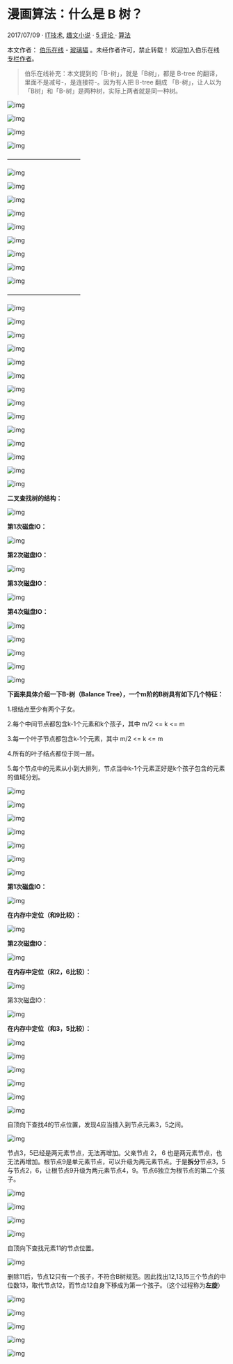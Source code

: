 # 漫画算法：什么是 B 树？

2017/07/09 · [IT技术](http://blog.jobbole.com/category/it-tech/), [趣文小说](http://blog.jobbole.com/category/humor-comic/) · [5 评论 ](http://blog.jobbole.com/111757/#article-comment)· [算法](http://blog.jobbole.com/tag/algorithm/)



本文作者： [伯乐在线](http://blog.jobbole.com/) - [玻璃猫](http://www.jobbole.com/members/bjweimengshu) 。未经作者许可，禁止转载！
欢迎加入伯乐在线 [专栏作者](http://blog.jobbole.com/99322)。

> 伯乐在线补充：本文提到的「B-树」，就是「B树」，都是 B-tree 的翻译，里面不是减号-，是连接符-。因为有人把 B-tree 翻成 「B-树」，让人以为「B树」和「B-树」是两种树，实际上两者就是同一种树。

![img](http://jbcdn2.b0.upaiyun.com/2017/07/f4156a04d1ce10e1d6b6e119ce1fc3db.jpg)

![img](http://jbcdn2.b0.upaiyun.com/2017/07/fc713400ca8ce73e4d4f7b656974a270.jpg)

![img](http://jbcdn2.b0.upaiyun.com/2017/07/98d1b3066e41fa6e28ad131e4f04f2d5.jpg)

![img](http://jbcdn2.b0.upaiyun.com/2017/07/4cb37c6fcae8dbb405cb4b8ed10112aa.jpg)

————————————

![img](http://jbcdn2.b0.upaiyun.com/2017/07/70f82597c6205ae0b915cf9446605986.jpg)

![img](http://jbcdn2.b0.upaiyun.com/2017/07/fbb934ec8ef90054d26303d34bb27a24.jpg)

![img](http://jbcdn2.b0.upaiyun.com/2017/07/616f5e86b4cf206dcfee036fd55e9602.jpg)

![img](http://jbcdn2.b0.upaiyun.com/2017/07/ce70b97a696efa28520a19e5adea080c.jpg)

![img](http://jbcdn2.b0.upaiyun.com/2017/07/54f122a98313bd4f61c2e95d9858eaf6.jpg)

![img](http://jbcdn2.b0.upaiyun.com/2017/07/06556ae2f9f1dbf3bc798b350a97290a.jpg)

![img](http://jbcdn2.b0.upaiyun.com/2017/07/b159585a12d50e1fbfffa2d892fde68f.jpg)

![img](http://jbcdn2.b0.upaiyun.com/2017/07/40fb54cfbec0e48c40e3f01d79f2cc3e.jpg)

![img](http://jbcdn2.b0.upaiyun.com/2017/07/89cca300c77afb89a592d252de98f012.jpg)

————————————

![img](http://jbcdn2.b0.upaiyun.com/2017/07/f2ab28eb6aa7b3efce6c000aed8ccba2.jpg)

![img](http://jbcdn2.b0.upaiyun.com/2017/07/29249cf3f3edddb4eb738a4b05eff361.jpg)

![img](http://jbcdn2.b0.upaiyun.com/2017/07/0264f0d13bce4acf176e0e67412e02d8.jpg)

![img](http://jbcdn2.b0.upaiyun.com/2017/07/093de5649072fa0e9118d6b47ea4c39f.jpg)

![img](http://jbcdn2.b0.upaiyun.com/2017/07/0aa46ad4cff77069122a89d83238dd02.jpg)

![img](http://jbcdn2.b0.upaiyun.com/2017/07/1516c8202da7f5df1ba479edeff75d9e.jpg)

![img](http://jbcdn2.b0.upaiyun.com/2017/07/70d834f21e6e7a482270817f1ef9b66a.jpg)

![img](http://jbcdn2.b0.upaiyun.com/2017/07/6a5c3760c3b6375ab7f3db270c833205.jpg)

![img](http://jbcdn2.b0.upaiyun.com/2017/07/423081a186bb730f6246d4fc88fe8397.jpg)

![img](http://jbcdn2.b0.upaiyun.com/2017/07/35e21257dd7649cbf648f8a12c9526bf.jpg)

![img](http://jbcdn2.b0.upaiyun.com/2017/07/be4e8c9eea941021983b3a0ec2e30fe7.jpg)

![img](http://jbcdn2.b0.upaiyun.com/2017/07/c8115df892823961e16b58e50f2745f7.jpg)

![img](http://jbcdn2.b0.upaiyun.com/2017/07/3fc378e0a26f0a455b5de0c2b9085d0e.jpg)

![img](http://jbcdn2.b0.upaiyun.com/2017/07/2540a2a93236be26570e7cfed001dd0c.jpg)

**二叉查找树的结构：**

![img](http://jbcdn2.b0.upaiyun.com/2017/07/a48d291a87e8f7451d7096f06c28a266.jpg)

**第1次磁盘IO：**

![img](http://jbcdn2.b0.upaiyun.com/2017/07/c3afbbed4dc8d9ab0eb28f36c525eb64.jpg)

**第2次磁盘IO：**

![img](http://jbcdn2.b0.upaiyun.com/2017/07/eaaadd8563fe9c2ce028b356b4b1b972.jpg)

**第3次磁盘IO：**

![img](http://jbcdn2.b0.upaiyun.com/2017/07/29510bc7455978e0a4b76538c481d211.jpg)

**第4次磁盘IO：**

![img](http://jbcdn2.b0.upaiyun.com/2017/07/e776aad15f9db6791ed4ece4cebf179b.jpg)

![img](http://jbcdn2.b0.upaiyun.com/2017/07/519a5ecae2049027e151f56404221cd6.jpg)

![img](http://jbcdn2.b0.upaiyun.com/2017/07/57a3d2232bdc3602101d26de6af70629.jpg)

![img](http://jbcdn2.b0.upaiyun.com/2017/07/dfe811439d5a4b83908d1aece65b2858.jpg)

![img](http://jbcdn2.b0.upaiyun.com/2017/07/a551a5af0899d0f4487d5174c879fbee.jpg)

**下面来具体介绍一下B-树（Balance Tree），一个m阶的B树具有如下几个特征：**

1.根结点至少有两个子女。

2.每个中间节点都包含k-1个元素和k个孩子，其中 m/2 <= k <= m

3.每一个叶子节点都包含k-1个元素，其中 m/2 <= k <= m

4.所有的叶子结点都位于同一层。

5.每个节点中的元素从小到大排列，节点当中k-1个元素正好是k个孩子包含的元素的值域分划。

![img](http://jbcdn2.b0.upaiyun.com/2017/07/3bdde769e986c29df17ee5a05e2283f5.jpg)

![img](http://jbcdn2.b0.upaiyun.com/2017/07/1053258e35bc3a11daa6a35c0a4876a5.jpg)

![img](http://jbcdn2.b0.upaiyun.com/2017/07/7b6f7416cab11f23fa141cbcbe5ae97b.jpg)

![img](http://jbcdn2.b0.upaiyun.com/2017/07/e4bab35b22e04f408f20d9d78dd1ada7.jpg)

![img](http://jbcdn2.b0.upaiyun.com/2017/07/1da23fc560320dd7fc33c4250f7bc62f.jpg)

![img](http://jbcdn2.b0.upaiyun.com/2017/07/a18c14c033cc7773cbc5417b47c8433e.jpg)

![img](http://jbcdn2.b0.upaiyun.com/2017/07/e00c03897682ce16665f1fc6a103fae5.jpg)

**第1次磁盘IO：**

![img](http://jbcdn2.b0.upaiyun.com/2017/07/a9bff5a34ad1b721c406d49aa5f71c7f.jpg)

**在内存中定位（和9比较）：**

![img](http://jbcdn2.b0.upaiyun.com/2017/07/e7aad0107f143df4d294f6d4ddc2efca.jpg)

**第2次磁盘IO：**

![img](http://jbcdn2.b0.upaiyun.com/2017/07/55f9ffb7ec69c5624d3d38c3e487619f.jpg)

**在内存中定位（和2，6比较）：**

![img](http://jbcdn2.b0.upaiyun.com/2017/07/7181bf7db0d93d67a6d19e98bdec086a.jpg)

第3次磁盘IO：

![img](http://jbcdn2.b0.upaiyun.com/2017/07/c7d939ddbd73ea5a28ab7c895e996d1e.jpg)

**在内存中定位（和3，5比较）：**

![img](http://jbcdn2.b0.upaiyun.com/2017/07/6e00c658824f6979d5c2a6526adcdd07.jpg)

![img](http://jbcdn2.b0.upaiyun.com/2017/07/6a8d6dd48be32ff61f0a20955c3f1231.jpg)

![img](http://jbcdn2.b0.upaiyun.com/2017/07/e067432832fd13a46e588a4165f6f2e9.jpg)

![img](http://jbcdn2.b0.upaiyun.com/2017/07/150acc7b44a31e028d53b97e44e6a7f7.jpg)

![img](http://jbcdn2.b0.upaiyun.com/2017/07/301f7f8c3add3183aa7fcc85a6ac584c.jpg)

![img](http://jbcdn2.b0.upaiyun.com/2017/07/07469afd080afb68036063ba808965f1.jpg)

自顶向下查找4的节点位置，发现4应当插入到节点元素3，5之间。

![img](http://jbcdn2.b0.upaiyun.com/2017/07/b19105d47fd35c8b0d1e7ed2248bdaa0.jpg)

节点3，5已经是两元素节点，无法再增加。父亲节点 2， 6 也是两元素节点，也无法再增加。根节点9是单元素节点，可以升级为两元素节点。于是**拆分**节点3，5与节点2，6，让根节点9升级为两元素节点4，9。节点6独立为根节点的第二个孩子。

![img](http://jbcdn2.b0.upaiyun.com/2017/07/1a708a324257d422e594224c6f7afad4.jpg)

![img](http://jbcdn2.b0.upaiyun.com/2017/07/60daf22a13c44bec7cd0384a04fe9e12.jpg)

![img](http://jbcdn2.b0.upaiyun.com/2017/07/ebf569b446c84c77405395ea1503477c.jpg)

![img](http://jbcdn2.b0.upaiyun.com/2017/07/ed7fea3cc0eeab4fac24420dfa6a57c0.jpg)

自顶向下查找元素11的节点位置。

![img](http://jbcdn2.b0.upaiyun.com/2017/07/ca7856622c48d55fbf9502f4ef8219b7.jpg)

删除11后，节点12只有一个孩子，不符合B树规范。因此找出12,13,15三个节点的中位数13，取代节点12，而节点12自身下移成为第一个孩子。（这个过程称为**左旋**）

![img](http://jbcdn2.b0.upaiyun.com/2017/07/f5f4b28523d3d381b63c11b7ab3ac7d3.jpg)

![img](http://jbcdn2.b0.upaiyun.com/2017/07/8d567b18da9582a3dbed613232117001.jpg)

![img](http://jbcdn2.b0.upaiyun.com/2017/07/7041d2780cb7fa9bf64af19b6476dc2f.jpg)

![img](http://jbcdn2.b0.upaiyun.com/2017/07/04191ffe9d9fa92c54b4375b8b3da210.jpg)

![img](http://jbcdn2.b0.upaiyun.com/2017/07/0fd1168e35ccc3953584f971f38c75b5.jpg)